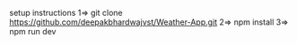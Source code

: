 
setup instructions 
1=> git clone https://github.com/deepakbhardwajvst/Weather-App.git
2=> npm install
3=> npm run dev
